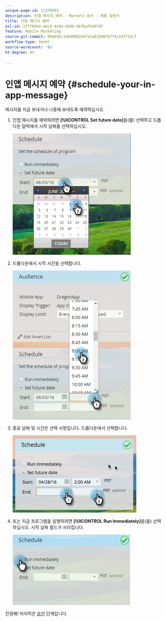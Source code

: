 ```yaml
---
unique-page-id: 11370503
description: 인앱 메시지 예약 - Marketo 문서 - 제품 설명서
title: 인앱 메시지 예약
exl-id: 2ff785b4-a0c9-4c04-869b-86fba7b997d7
feature: Mobile Marketing
source-git-commit: 09a656c3a0d0002edfa1a61b987bff4c1dff33cf
workflow-type: tm+mt
source-wordcount: '81'
ht-degree: 9%

---
```


# 인앱 메시지 예약 {#schedule-your-in-app-message}

메시지를 지금 보내거나 나중에 보내도록 예약하십시오.

1. 인앱 메시지를 예약하려면 **[!UICONTROL Set future date]**&#x200B;을(를) 선택하고 드롭다운 달력에서 시작 날짜를 선택하십시오.

   ![](assets/schedule-your-in-app-message-1.png)

1. 드롭다운에서 시작 시간을 선택합니다.

   ![](assets/schedule-your-in-app-message-2.png)

1. 종료 날짜 및 시간은 선택 사항입니다. 드롭다운에서 선택합니다.

   ![](assets/schedule-your-in-app-message-3.png)

1. 또는 지금 프로그램을 실행하려면 **[!UICONTROL Run Immediately]**&#x200B;을(를) 선택하십시오. 시작 날짜 필드가 사라집니다.

   ![](assets/schedule-your-in-app-message-4.png)

진정해! 마지막은 [승인](/help/marketo/product-docs/mobile-marketing/in-app-messages/sending-your-in-app-message/approve-your-in-app-message.md) 단계입니다.
